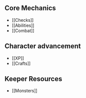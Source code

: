 ## Core Mechanics
- [[Checks]]
- [[Abilities]]
- [[Combat]]

## Character advancement
- [[XP]]
- [[Crafts]]

## Keeper Resources
- [[Monsters]]